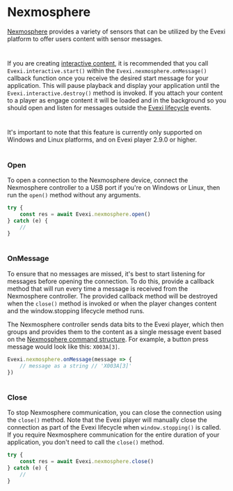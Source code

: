 # Nexmosphere
[Nexmosphere](https://nexmosphere.com/) provides a variety of sensors that can be utilized by the Evexi platform to offer users content with sensor messages.

#

If you are creating [interactive content](./../interactive/content/index.md#start-session), it is recommended that you call `Evexi.interactive.start()` within the `Evexi.nexmosphere.onMessage()` callback function once you receive the desired start message for your application. This will pause playback and display your application until the `Evexi.interactive.destroy()` method is invoked. If you attach your content to a player as engage content it will be loaded and in the background so you should open and listen for messages outside the [Evexi lifecycle](./../../readme.md#lifecycle-events) events.

#

It's important to note that this feature is currently only supported on Windows and Linux platforms, and on Evexi player 2.9.0 or higher.

#

### Open
To open a connection to the Nexmosphere device, connect the Nexmosphere controller to a USB port if you're on Windows or Linux, then run the `open()` method without any arguments.

````typescript
try {
    const res = await Evexi.nexmosphere.open()
} catch (e) {
    //
}
````

#

### OnMessage
To ensure that no messages are missed, it's best to start listening for messages before opening the connection. To do this, provide a callback method that will run every time a message is received from the Nexmosphere controller. The provided callback method will be destroyed when the `close()` method is invoked or when the player changes content and the window.stopping lifecycle method runs.

The Nexmosphere controller sends data bits to the Evexi player, which then groups and provides them to the content as a single message event based on the [Nexmosphere command structure](https://nexmosphere.com/document/API_Manual_Q3_2022.pdf). For example, a button press message would look like this: `X003A[3]`.

````typescript
Evexi.nexmosphere.onMessage(message => {
    // message as a string // 'X003A[3]'
})
````

#

### Close
To stop Nexmosphere communication, you can close the connection using the `close()` method. Note that the Evexi player will manually close the connection as part of the Evexi lifecycle when `window.stopping()` is called. If you require Nexmosphere communication for the entire duration of your application, you don't need to call the `close()` method.

````typescript
try {
    const res = await Evexi.nexmosphere.close()
} catch (e) {
    //
}
````